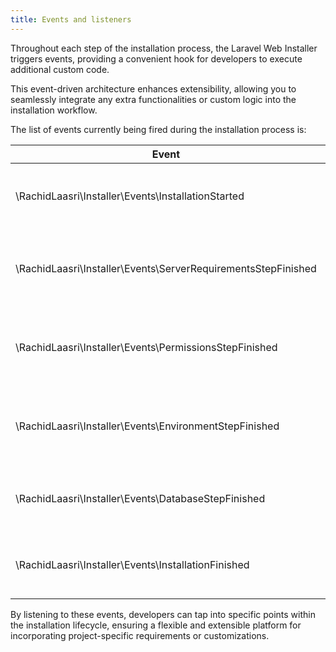 ```yaml
---
title: Events and listeners
---
```

Throughout each step of the installation process, the Laravel Web Installer triggers events, providing a convenient hook for developers to execute additional custom code.

This event-driven architecture enhances extensibility, allowing you to seamlessly integrate any extra functionalities or custom logic into the installation workflow.

The list of events currently being fired during the installation process is:


|Event | Description  |
|--|--|
| \RachidLaasri\Installer\Events\InstallationStarted | Fires when the installation process starts. |
| \RachidLaasri\Installer\Events\ServerRequirementsStepFinished | Fires when a successful server requirements step finishes. |
| \RachidLaasri\Installer\Events\PermissionsStepFinished | Fires when a successful folder permissions step finishes. |
| \RachidLaasri\Installer\Events\EnvironmentStepFinished | Fires after the user submittes the environment values form. |
| \RachidLaasri\Installer\Events\DatabaseStepFinished | Fires after a successful database migration and seed. |
| \RachidLaasri\Installer\Events\InstallationFinished | Fires when the installation process finishes. |


 By listening to these events, developers can tap into specific points within the installation lifecycle, ensuring a flexible and extensible platform for incorporating project-specific requirements or customizations.
